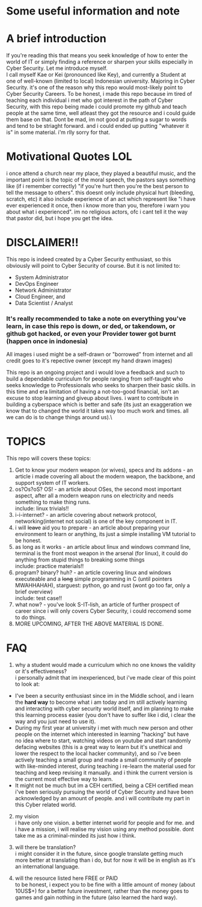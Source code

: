 # Some useful information and note
A brief introduction
========
If you're reading this that means you seek knowledge of how to enter the world of IT or simply finding a reference or sharpen your skills especially in Cyber Security. Let me introduce myself.\
I call myself Kae or Kei (pronounced like Key), and currently a Student at one of well-known (limited to local) Indonesian university. Majoring in Cyber Security. it's one of the reason why this repo would most-likely point to Cyber Security Careers. To be honest, i made this repo because im tired of teaching each individual i met who got interest in the path of Cyber Security, with this repo being made i could promote my github and teach people at the same time, well atleast they got the resource and i could guide them base on that. Dont be mad, im not good at putting a sugar to words and tend to be striaght forward. and i could ended up putting "whatever it is" in some material. i'm rlly sorry for that. 

Motivational Quotes LOL
========
i once attend a church near my place, they played a beautiful music, and the important point is the topic of the moral speech, the pastors says something like (if i remember correctly) "if you're hurt then you're the best person to tell the message to others". this doesnt only include physical hurt (bleeding, scratch, etc) it also include experience of an act which represent like "i have ever experienced it once, then i know more than you, therefore i warn you about what i experienced". im no religious actors, ofc i cant tell it the way that pastor did, but i hope you get the idea.

DISCLAIMER!!
=======
This repo is indeed created by a Cyber Security enthusiast, so this obviously will point to Cyber Security of course. But it is not limited to:
- System Administrator
- DevOps Engineer
- Network Administrator
- Cloud Engineer, and
- Data Scientist / Analyst

<h3>It's really recommended to take a note on everything you've learn, in case this repo is down, or ded, or takendown, or github got hacked, or even your Provider tower got burnt (happen once in indonesia)</h3>

All images i used might be a self-drawn or "borrowed" from internet and all credit goes to it's repective owner (except my hand drawn images)

This repo is an ongoing project and i would love a feedback and such to build a dependable curriculum for people ranging from self-taught who seeks knowledge to Professionals who seeks to sharpen their basic skills. in this time and era limitation of having a not-too-good financial, isn't an excuse to stop learning and giveup about lives. i want to contribute in building a cyberspace which is better and safe (its just an exaggeration we know that to changed the world it takes way too much work and times. all we can do is to change things around us).\

TOPICS
=======
This repo will covers these topics:
1. Get to know your modern weapon (or wives), specs and its addons - an article i made covering all about the modern weapon, the backbone, and support system of IT workers.
2. os?Os?oS? OS! - an article about OSes, the second most important aspect, after all a modern weapon runs on electricity and needs something to make thing runs.\
   include: linux trivials!!
4. i-i-internet? - an article covering about network protocol, networking(internet not social) is one of the key component in IT.
5. i will ~~leave~~ aid you to prepare - an article about preparing your environment to learn or anything, its just a simple installing VM tutorial to be honest.
6. as long as it works - an article about linux and windows command line, terminal is the front most weapon in the arsenal (for linux), it could do anything from stupid things to breaking some things\
   include: practice materials!!
7. program? binary? huh? - an article covering linux and windows executeable and a ~~long~~ simple programming in C (until pointers MWAHHAHAH), starguest: python, go and rust (wont go too far, only a brief overview)\
   include: test case!!
8. what now? - you've look S-IT-lish, an article of further prospect of career since i will only covers Cyber Security, i could reccomend some to do things.
9. MORE UPCOMING, AFTER THE ABOVE MATERIAL IS DONE.

FAQ
=======
1. why a student would made a curriculum which no one knows the validity or it's effectiveness?\
i personally admit that im inexperienced, but i've made clear of this point to look at:
- I've been a security enthusiast since im in the Middle school, and i learn the __hard way__ to become what i am today and im still actively learning and interacting with cyber security world itself, and im planning to make this learning process easier (you don't have to suffer like i did, i clear the way and you just need to use it).
- During my first year at university i met with much new person and other people on the internet which interested in learning "hacking" but have no idea where to start, watching videos on youtube and start randomly defacing websites (this is a great way to learn but it's unethical and lower the respect to the local hacker community), and so i've been actively teaching a small group and made a small community of people with like-minded interest, during teaching i re-learn the material used for teaching and keep revising it manually. and i think the current version is the current most effective way to learn.
- It might not be much but im a CEH certified, being a CEH certified mean i've been seriously pursuing the world of Cyber Security and have been acknowledged by an amount of people. and i will contribute my part in this Cyber related world.

2. my vision\
   i have only one vision. a better internet world for people and for me. and i have a mission, i will realise my vision using any method possible. dont take me as a criminal-minded its just how i think.

3. will there be translation?\
   i might consider it in the future, since google translate getting much more better at translating than i do, but for now it will be in english as it's an international language.
   
4. will the resource listed here FREE or PAID\
   to be honest, i expect you to be fine with a little amount of money (about 10US$+) for a better future investment, rather than the money goes to games and gain nothing in the future (also learned the hard way). 
